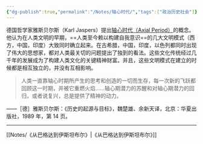 ```yaml
---
{"dg-publish":true,"permalink":"/Notes/轴心时代/","tags":["政治历史社会"]}
---
```



德国哲学家雅斯贝尔斯（Karl Jaspers）提出<u>轴心时代（Axial Period）</u>的概念。他认为在人类文明的早期，==人类至今赖以构建自我意识==的几大文明模式（西方，中国，印度）大致同时确立起来。在古希腊，中国，印度，以色列都同时出现了伟大的思想家，都对人类最关切的问题提出了独到的看法。这些文化传统经过几千年的发展成为了构建人类文化的关键精神财富。并且，这些文明模式在建立的时候都是相互独立的，并没有互相影响。

> 人类一直靠轴心时期所产生的思考和创造的一切而生存，每一次新的飞跃都回顾这一时期，并被它重燃火焰……轴心期潜力的苏醒和对轴心期潜力的回归，或者说复兴，总是提供了精神的动力。

——［德］雅斯贝尔斯：《历史的起源与目标》，魏楚雄、余新天译，北京：华夏出版社，1989 年，第 14 页。

---

[[Notes/《从巴格达到伊斯坦布尔》\|《从巴格达到伊斯坦布尔》]]
